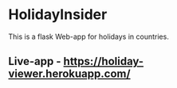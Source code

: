 # HolidayInsider
This is a flask Web-app for holidays in countries.

## Live-app - https://holiday-viewer.herokuapp.com/
